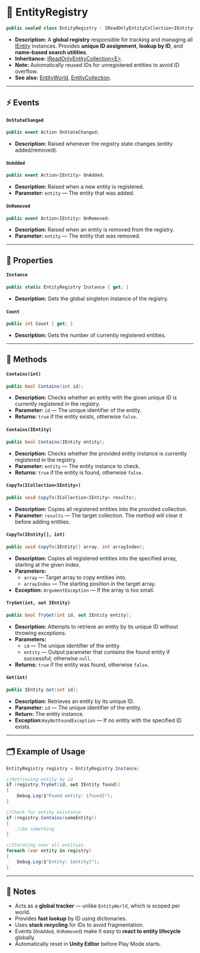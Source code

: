 # 🧩 EntityRegistry

```csharp  
public sealed class EntityRegistry : IReadOnlyEntityCollection<IEntity>  
```

- **Description:** A **global registry** responsible for tracking and managing all [IEntity](../Entities/IEntity.md)
  instances. Provides **unique ID assignment**, **lookup by ID**, and **name-based search utilities**.
- **Inheritance:** [IReadOnlyEntityCollection\<E>](../Collections/IReadOnlyEntityCollection%601.md).
- **Note:** Automatically reused IDs for unregistered entities to avoid ID overflow.
- **See also:** [EntityWorld](../Worlds/EntityWorld.md), [EntityCollection](../Collections/EntityCollection.md).

---

## ⚡ Events

#### `OnStateChanged`

```csharp  
public event Action OnStateChanged;  
```

- **Description:** Raised whenever the registry state changes (entity added/removed).

#### `OnAdded`

```csharp  
public event Action<IEntity> OnAdded;  
```

- **Description:** Raised when a new entity is registered.
- **Parameter:** `entity` — The entity that was added.

#### `OnRemoved`

```csharp  
public event Action<IEntity> OnRemoved;  
```

- **Description:** Raised when an entity is removed from the registry.
- **Parameter:** `entity` — The entity that was removed.

---

## 🔑 Properties

#### `Instance`

```csharp  
public static EntityRegistry Instance { get; }  
```

- **Description:** Gets the global singleton instance of the registry.

#### `Count`

```csharp  
public int Count { get; }  
```

- **Description:** Gets the number of currently registered entities.

---

## 🏹 Methods

#### `Contains(int)`

```csharp  
public bool Contains(int id);  
```

- **Description:** Checks whether an entity with the given unique ID is currently registered in the registry.
- **Parameter:** `id` — The unique identifier of the entity.
- **Returns:** `true` if the entity exists, otherwise `false`.

#### `Contains(IEntity)`

```csharp  
public bool Contains(IEntity entity);  
```

- **Description:** Checks whether the provided entity instance is currently registered in the registry.
- **Parameter:** `entity` — The entity instance to check.
- **Returns:** `true` if the entity is found, otherwise `false`.

#### `CopyTo(ICollection<IEntity>)`

```csharp  
public void CopyTo(ICollection<IEntity> results);  
```

- **Description:** Copies all registered entities into the provided collection.
- **Parameter:** `results` — The target collection. The method will clear it before adding entities.

#### `CopyTo(IEntity[], int)`

```csharp  
public void CopyTo(IEntity[] array, int arrayIndex);  
```

- **Description:** Copies all registered entities into the specified array, starting at the given index.
- **Parameters:**
    - `array` — Target array to copy entities into.
    - `arrayIndex` — The starting position in the target array.
- **Exception:** `ArgumentException` — If the array is too small.

#### `TryGet(int, out IEntity)`

```csharp  
public bool TryGet(int id, out IEntity entity);  
```

- **Description:** Attempts to retrieve an entity by its unique ID without throwing exceptions.
- **Parameters:**
    - `id` — The unique identifier of the entity.
    - `entity` — Output parameter that contains the found entity if successful; otherwise `null`.
- **Returns:** `true` if the entity was found, otherwise `false`.

#### `Get(int)`

```csharp  
public IEntity Get(int id);  
```

- **Description:** Retrieves an entity by its unique ID.
- **Parameter:** `id` — The unique identifier of the entity.
- **Return:** The entity instance.
- **Exception:**`KeyNotFoundException` — If no entity with the specified ID exists.

---

## 🗂 Example of Usage

```csharp  
EntityRegistry registry = EntityRegistry.Instance;

//Retrieving entity by id
if (registry.TryGet(id, out IEntity found))  
{  
    Debug.Log($"Found entity: {found}");  
}  

//Check for entity existance
if (registry.Contains(someEntity))
{
    //Do something
}

//Iterating over all entities
foreach (var entity in registry)  
{  
    Debug.Log($"Entity: {entity}");  
}  
```

---

## 📝 Notes

- Acts as a **global tracker** — unlike `EntityWorld`, which is scoped per world.
- Provides **fast lookup** by ID using dictionaries.
- Uses **stack recycling** for IDs to avoid fragmentation.
- Events (`OnAdded`, `OnRemoved`) make it easy to **react to entity lifecycle** globally.
- Automatically reset in **Unity Editor** before Play Mode starts.